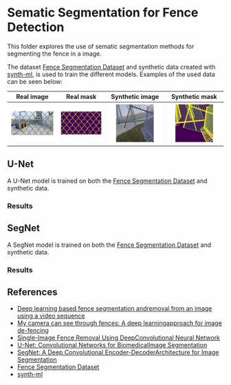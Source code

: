 # Sematic Segmentation for Fence Detection

This folder explores the use of sematic segmentation methods for segmenting the fence in a image.

The dataset [Fence Segmentation Dataset](https://github.com/chen-du/De-fencing) and synthetic data created with [synth-ml](https://gitlab.com/sdurobotics/vision/synth-ml), is used to train the different models. Examples of the used data can be seen below:

| Real image | Real mask | Synthetic image | Synthetic mask |
|:-:|:-:|:-:|:-:|
| ![](assets/data/real_image.png) | ![](assets/data/real_mask.png) | ![](assets/data/synth_image.png) | ![](assets/data/synth_mask.png) |

## U-Net

A U-Net model is trained on both the [Fence Segmentation Dataset](https://github.com/chen-du/De-fencing) and synthetic data.

### Results

## SegNet

A SegNet model is trained on both the [Fence Segmentation Dataset](https://github.com/chen-du/De-fencing) and synthetic data.

### Results

## References

- [Deep learning based fence segmentation andremoval from an image using a video sequence](https://arxiv.org/pdf/1609.07727.pdf)
- [My camera can see through fences: A deep learningapproach for image de-fencing](https://arxiv.org/pdf/1805.07442.pdf)
- [Single-Image Fence Removal Using DeepConvolutional Neural Network](https://ieeexplore.ieee.org/stamp/stamp.jsp?arnumber=8933392)
- [U-Net: Convolutional Networks for BiomedicalImage Segmentation](https://arxiv.org/pdf/1505.04597.pdf)
- [SegNet: A Deep Convolutional Encoder-DecoderArchitecture for Image Segmentation](https://ieeexplore.ieee.org/stamp/stamp.jsp?arnumber=7803544)
- [Fence Segmentation Dataset](https://github.com/chen-du/De-fencing)
- [synth-ml](https://gitlab.com/sdurobotics/vision/synth-ml)
